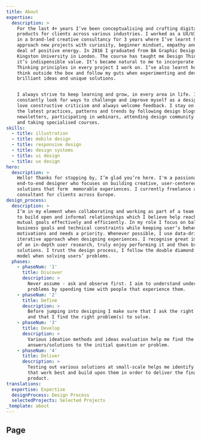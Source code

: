 ```yaml
---
title: About
expertise:
  description: >
    For the last 4+ years I’ve been conceptualising and crafting digital
    products for clients across various industries. I worked as a UX/UI designer
    in a brand-led creative consultancy for 3 years where I’ve learnt how to
    approach new projects with curiosity, beginner mindset, empathy and great
    deal of positive energy. In 2016 I graduated from BA Graphic Design at
    Kingston University in London. The course has taught me Design Thinking and
    it’s indispensible value. It’s became natural to me to incorporate Design
    Thinking principles in every project I work on. I’ve also learnt how to
    think outside the box and follow my guts when experimenting and developing
    brilliant ideas and unique solutions.


    I always strive to keep learning and grow, in every area in life. I
    constantly look for ways to challenge and improve myself as a designer. I
    love constructive criticism and always welcome feedback. I stay on top of
    the latest practices, patterns and trends by following design blogs,
    newsletters, participating in webinars, attending design community meet-ups
    and taking specialised courses.
skills:
  - title: illustration
  - title: mobile design
  - title: responsive design
  - title: design systems
  - title: ui design
  - title: ux design
hero:
  description: >
    Hello! Thanks for stopping by, I’m glad you’re here. I'm a passionate
    end-to-end designer who focuses on building creative, user-centered
    solutions that form  memorable experiences. I currently freelance as UX/UI
    consultant for clients across Europe.
design_process:
  description: >
    I’m in my element when collaborating and working as part of a team. I tend
    to build open and informal relationships which I believe help reaching
    mutual goals effectively and efficiently. In my role I focus on balancing
    business goals and technical constraints while keeping user’s behaviours,
    motivations and needs a priority. Whenever possible, I use data-driven and
    iterative approach when designing experiences. I recognise great importance
    of an in-depth user research, truly enjoy performing it and then brainstorm
    solutions. I trust the design process, I follow the double diamond design
    model when solving users’ problems.
  phases:
    - phaseNum: '1'
      title: Discover
      description: >
        Never assume - ask and observe first. I aim to understand underlying
        problems by spending time with people that experience them.
    - phaseNum: '2'
      title: Define
      description: >
        Before jumping into designing I make sure that I ask the right questions
        and that I find the right problem(s) to solve.
    - phaseNum: '3'
      title: Develop
      description: >
        Various ideation methods and ideas evaluation help me find the best
        answers/solutions to the initial question or problem.
    - phaseNum: '4'
      title: Deliver
      description: >
        Testing out various solutions at small-scale helps me identify the ones
        that work best and build upon them in order to deliver the final
        product.
translations:
  expertise: Expertise
  designProcess: Design Process
  selectedProjects: Selected Projects
_template: about
---
```





## Page
